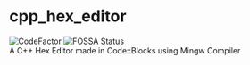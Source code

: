 # cpp_hex_editor 
[![CodeFactor](https://www.codefactor.io/repository/github/pvzzombs/cpp_hex_editor/badge/main)](https://www.codefactor.io/repository/github/pvzzombs/cpp_hex_editor/overview/main)  [![FOSSA Status](https://app.fossa.com/api/projects/git%2Bgithub.com%2Fpvzzombs%2Fcpp_hex_editor.svg?type=shield)](https://app.fossa.com/projects/git%2Bgithub.com%2Fpvzzombs%2Fcpp_hex_editor?ref=badge_shield)  
A C++ Hex Editor made in Code::Blocks using Mingw Compiler
